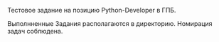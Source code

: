 Тестовое задание на позицию Python-Developer в ГПБ.

Выполнненные Задания располагаются в директорию. Номирация задач соблюдена.
